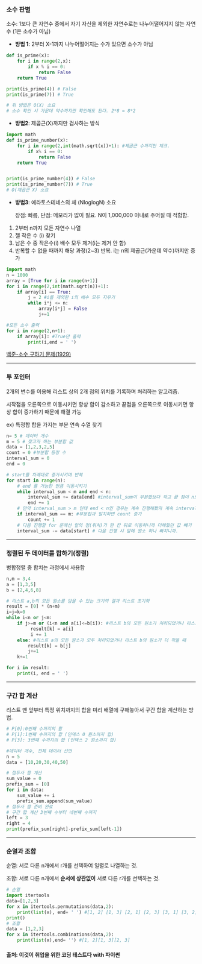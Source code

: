 ### 소수 판별
소수: 1보다 큰 자연수 중에서 자기 자신을 제외한 자연수로는 나누어떨어지지 않는 자연수 (1은 소수가 아님)

- **방법 1**: 2부터 X-1까지 나누어떨어지는 수가 있으면 소수가 아님
```python
def is_prime(x):
    for i in range(2,x):
        if x % i == 0:
            return False
    return True

print(is_prime(4)) # False
print(is_prime(7)) # True

# 위 방법은 O(X) 소요
# 소수 확인 시 가운데 약수까지만 확인해도 된다. 2*8 = 8*2
```

- **방법2**: 제곱근(X)까지만 검사하는 방식
```python
import math
def is_prime_number(x):
    for i in range(2,int(math.sqrt(x))+1): #제곱근 수까지만 체크.
        if x% i == 0:
            return False
    return True


print(is_prime_number(4)) # False
print(is_prime_number(7)) # True
# O(제곱근 X) 소요
```


- **방법3**: 에라토스테네스의 체 (NloglogN) 소요

    장점: 빠름, 단점: 메모리가 많이 필요. N이 1,000,000 이내로 주어질 때 적합함.
1. 2부터 n까지 모든 자연수 나열 
2. 젤 작은 수 (i) 찾기 
3. 남은 수 중 작은수(i) 배수 모두 제거(i는 제거 안 함) 
4. 반복할 수 없을 때까지 해당 과정(2~3) 반복. i는 n의 제곱근(가운데 약수)까지만 증가

```python
import math
n = 1000
array = [True for i in range(n+1)]
for i in range(2,int(math.sqrt(n))+1):
    if array[i] == True: 
        j = 2 #i를 제외한 i의 배수 모두 지우기
        while i*j <= n:
            array[i*j] = False
            j+=1

#모든 소수 출력
for i in range(2,n+1):
    if array[i]: #True만 출력
        print(i,end = ' ')
```

[백준-소수 구하기 문제(1929)](../practice_algo/others/소수구하기.md)

---
### 투 포인터
2개의 변수를 이용해 리스트 상의 2개 점의 위치를 기록하며 처리하는 알고리즘.

시작점을 오른쪽으로 이동시키면 항상 합이 감소하고 끝점을 오른쪽으로 이동시키면 항상 합이 증가하기 때문에 해결 가능

ex) 특정합 합을 가지는 부분 연속 수열 찾기

```python
n= 5 # 데이터 개수
m = 5 # 찾고자 하는 부분합 값
data = [1,2,3,2,5]
count = 0 #부분합 등장 수
interval_sum = 0
end = 0

# start를 차례대로 증가시키며 반복
for start in range(n):
    # end 를 가능한 만큼 이동시키기
    while interval_sum < m and end < n:
        interval_sum += data[end] #interval_sum이 부분합보다 작고 끝 점이 n보다 작으면 끝점 값을 부분합에 더하기
        end += 1
    # 만약 interval_sum > m 인데 end < n인 경우는 계속 진행해봤자 계속 interval_sum 값만 커지므로 확인할 필요 없음
    if interval_sum == m: #부분합과 일치하면 count 증가
        count += 1
    # 다음 진행할 for 문에선 앞의 점(위치)가 한 칸 뒤로 이동하니까 더해줬던 값 빼기
    interval_sum -= data[start] # 다음 진행 시 앞에 원소 하나 빠지니까.
```
---
### 정렬된 두 데이터를 합하기(정렬)
병합정렬 중 합치는 과정에서 사용함

```python
n,m = 3,4
a = [1,3,5]
b = [2,4,6,8]

# 리스트 a,b의 모든 원소를 담을 수 있는 크기의 결과 리스트 초기화
result = [0] * (n+m)
i=j=k=0
while i<n or j<m:
    if j>=m or (i<n and a[i]<=b[i]): #리스트 b의 모든 원소가 처리되었거나 리스트 a의 원소가 더 작을 때
         result[k] = a[i]
         i += 1
    else: #리스트 a의 모든 원소가 모두 처리되었거나 리스트 b의 원소가 더 작을 때
        result[k] = b[j]
        j+=1
    k+=1

for i in result:
    print(i, end = ' ')
```
---
### 구간 합 계산
리스트 맨 앞부터 특정 위치까지의 합을 미리 배열에 구해놓아서 구간 합을 계산하는 방법.
```python
# P[0]:0번째 수까지의 합
# P[1]:1번째 수까지의 합 (인덱스 0 원소까지 합)
# P[3]: 3번째 수까지의 합 (인덱스 2 원소까지 합)

#데이터 개수, 전체 데이터 선언
n = 5
data = [10,20,30,40,50]

# 접두사 합 계산
sum_value = 0
prefix_sum = [0]
for i in data:
    sum_value += i
    prefix_sum.append(sum_value)
# 접두사 합 준비 완료
# 구간 합 계산 3번째 수부터 네번쨰 수까지
left = 3
right = 4
print(prefix_sum[right]-prefix_sum[left-1])
```
---
### 순열과 조합
순열: 서로 다른 n개에서 r개를 선택하여 일렬로 나열하는 것.

조합: 서로 다른 n개에서 **순서에 상관없이** 서로 다른 r개를 선택하는 것.
```python
# 순열
import itertools
data=[1,2,3]
for x in itertools.permutations(data,2):
    print(list(x), end= ' ') #[1, 2] [1, 3] [2, 1] [2, 3] [3, 1] [3, 2]
print()
# 조합
data = [1,2,3]
for x in itertools.combinations(data,2):
    print(list(x),end= '') #[1, 2][1, 3][2, 3]
```

#### 출처: 이것이 취업을 위한 코딩 테스트다 with 파이썬